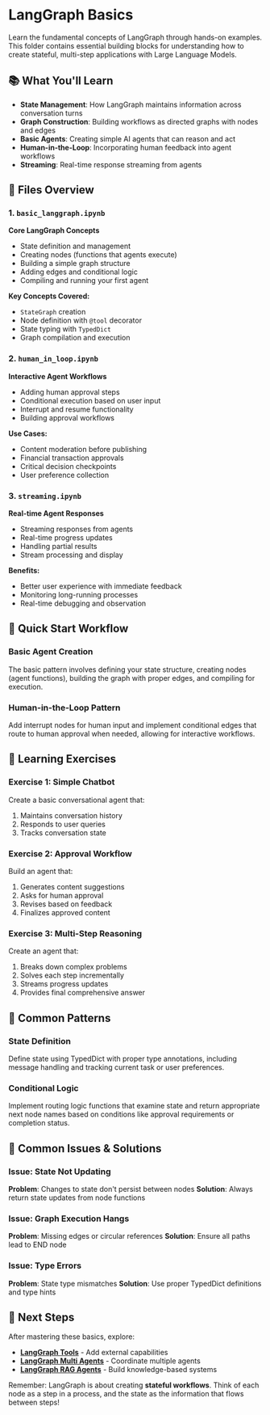 # LangGraph Basics

Learn the fundamental concepts of LangGraph through hands-on examples. This folder contains essential building blocks for understanding how to create stateful, multi-step applications with Large Language Models.

## 📚 What You'll Learn

- **State Management**: How LangGraph maintains information across conversation turns
- **Graph Construction**: Building workflows as directed graphs with nodes and edges
- **Basic Agents**: Creating simple AI agents that can reason and act
- **Human-in-the-Loop**: Incorporating human feedback into agent workflows
- **Streaming**: Real-time response streaming from agents

## 📁 Files Overview

### 1. `basic_langgraph.ipynb`
**Core LangGraph Concepts**
- State definition and management
- Creating nodes (functions that agents execute)
- Building a simple graph structure
- Adding edges and conditional logic
- Compiling and running your first agent

**Key Concepts Covered:**
- `StateGraph` creation
- Node definition with `@tool` decorator
- State typing with `TypedDict`
- Graph compilation and execution

### 2. `human_in_loop.ipynb`
**Interactive Agent Workflows**
- Adding human approval steps
- Conditional execution based on user input
- Interrupt and resume functionality
- Building approval workflows

**Use Cases:**
- Content moderation before publishing
- Financial transaction approvals
- Critical decision checkpoints
- User preference collection

### 3. `streaming.ipynb`
**Real-time Agent Responses**
- Streaming responses from agents
- Real-time progress updates
- Handling partial results
- Stream processing and display

**Benefits:**
- Better user experience with immediate feedback
- Monitoring long-running processes
- Real-time debugging and observation

## 🚀 Quick Start Workflow

### Basic Agent Creation
The basic pattern involves defining your state structure, creating nodes (agent functions), building the graph with proper edges, and compiling for execution.

### Human-in-the-Loop Pattern
Add interrupt nodes for human input and implement conditional edges that route to human approval when needed, allowing for interactive workflows.

## 🎯 Learning Exercises

### Exercise 1: Simple Chatbot
Create a basic conversational agent that:
1. Maintains conversation history
2. Responds to user queries
3. Tracks conversation state

### Exercise 2: Approval Workflow
Build an agent that:
1. Generates content suggestions
2. Asks for human approval
3. Revises based on feedback
4. Finalizes approved content

### Exercise 3: Multi-Step Reasoning
Create an agent that:
1. Breaks down complex problems
2. Solves each step incrementally
3. Streams progress updates
4. Provides final comprehensive answer

## 🔧 Common Patterns

### State Definition
Define state using TypedDict with proper type annotations, including message handling and tracking current task or user preferences.

### Conditional Logic
Implement routing logic functions that examine state and return appropriate next node names based on conditions like approval requirements or completion status.

## 🐛 Common Issues & Solutions

### Issue: State Not Updating
**Problem**: Changes to state don't persist between nodes
**Solution**: Always return state updates from node functions

### Issue: Graph Execution Hangs
**Problem**: Missing edges or circular references
**Solution**: Ensure all paths lead to END node

### Issue: Type Errors
**Problem**: State type mismatches
**Solution**: Use proper TypedDict definitions and type hints

## 📖 Next Steps

After mastering these basics, explore:
- **[LangGraph Tools](../LangGraph%20Tools/)** - Add external capabilities
- **[LangGraph Multi Agents](../LangGraph%20Multi%20Agents/)** - Coordinate multiple agents
- **[LangGraph RAG Agents](../LangGraph%20RAG%20Agents/)** - Build knowledge-based systems


Remember: LangGraph is about creating **stateful workflows**. Think of each node as a step in a process, and the state as the information that flows between steps!
